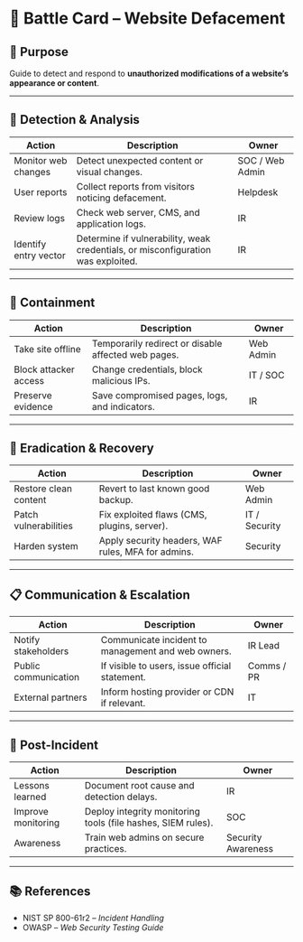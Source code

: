 # 📝 Battle Card – Website Defacement

## 🎯 Purpose
Guide to detect and respond to **unauthorized modifications of a website’s appearance or content**.

---

## 🚨 Detection & Analysis
| Action | Description | Owner |
|--------|-------------|-------|
| Monitor web changes | Detect unexpected content or visual changes. | SOC / Web Admin |
| User reports | Collect reports from visitors noticing defacement. | Helpdesk |
| Review logs | Check web server, CMS, and application logs. | IR |
| Identify entry vector | Determine if vulnerability, weak credentials, or misconfiguration was exploited. | IR |

---

## 🛑 Containment
| Action | Description | Owner |
|--------|-------------|-------|
| Take site offline | Temporarily redirect or disable affected web pages. | Web Admin |
| Block attacker access | Change credentials, block malicious IPs. | IT / SOC |
| Preserve evidence | Save compromised pages, logs, and indicators. | IR |

---

## 🧹 Eradication & Recovery
| Action | Description | Owner |
|--------|-------------|-------|
| Restore clean content | Revert to last known good backup. | Web Admin |
| Patch vulnerabilities | Fix exploited flaws (CMS, plugins, server). | IT / Security |
| Harden system | Apply security headers, WAF rules, MFA for admins. | Security |

---

## 📋 Communication & Escalation
| Action | Description | Owner |
|--------|-------------|-------|
| Notify stakeholders | Communicate incident to management and web owners. | IR Lead |
| Public communication | If visible to users, issue official statement. | Comms / PR |
| External partners | Inform hosting provider or CDN if relevant. | IT |

---

## 🔄 Post-Incident
| Action | Description | Owner |
|--------|-------------|-------|
| Lessons learned | Document root cause and detection delays. | IR |
| Improve monitoring | Deploy integrity monitoring tools (file hashes, SIEM rules). | SOC |
| Awareness | Train web admins on secure practices. | Security Awareness |

---

## 📚 References
- NIST SP 800-61r2 – *Incident Handling*  
- OWASP – *Web Security Testing Guide*  
